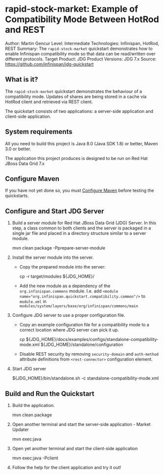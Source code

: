 rapid-stock-market: Example of Compatibility Mode Between HotRod and REST 
===============================================
Author: Martin Gencur
Level: Intermediate
Technologies: Infinispan, HotRod, REST
Summary: The `rapid-stock-market` quickstart demonstrates how to enable Infinispan compatibility mode so that data can be read/written over different protocols.
Target Product: JDG
Product Versions: JDG 7.x
Source: <https://github.com/infinispan/jdg-quickstart>

What is it?
-----------

The `rapid-stock-market` quickstart demonstrates the behaviour of a compatibility mode. Updates of shares are
being stored in a cache via HotRod client and retrieved via REST client.

The quickstart consists of two applications: a server-side application and client-side application.

System requirements
-------------------

All you need to build this project is Java 8.0 (Java SDK 1.8) or better, Maven 3.0 or better.

The application this project produces is designed to be run on Red Hat JBoss Data Grid 7.x

Configure Maven
---------------

If you have not yet done so, you must [Configure Maven](https://github.com/jboss-developer/jboss-developer-shared-resources/blob/master/guides/CONFIGURE_MAVEN.md#configure-maven-to-build-and-deploy-the-quickstarts) before testing the quickstarts.

Configure and Start JDG Server
------------------------------

1) Build a server module for Red Hat JBoss Data Grid (JDG) Server. In this step, a class common to both clients
   and the server is packaged in a single jar file and placed in a directory structure similar to a server module.

    mvn clean package -Pprepare-server-module

2) Install the server module into the server.

   * Copy the prepared module into the server:

        cp -r target/modules ${JDG_HOME}/

   * Add the new module as a dependency of the `org.infinispan.commons` module. I.e. add
     `<module name="org.infinispan.quickstart.compatibility.common"/>` to `module.xml` in
     `modules/system/layers/base/org/infinispan/commons/main`

3) Configure JDG server to use a proper configuration file.

   * Copy an example configuration file for a compatibility mode to a correct location where JDG server
     can pick it up.

        cp ${JDG_HOME}/docs/examples/configs/standalone-compatibility-mode.xml ${JDG_HOME}/standalone/configuration

   * Disable REST security by removing `security-domain` and `auth-method` attribute definitions
     from `<rest-connector>` configuration element.

4) Start JDG server

    ${JDG_HOME}/bin/standalone.sh -c standalone-compatibility-mode.xml

Build and Run the Quickstart
-------------------------

1) Build the application.

    mvn clean package

2) Open another terminal and start the server-side application - Market Updater

    mvn exec:java

3) Open yet another terminal and start the client-side application

    mvn exec:java -Pclient

4) Follow the help for the client application and try it out!

